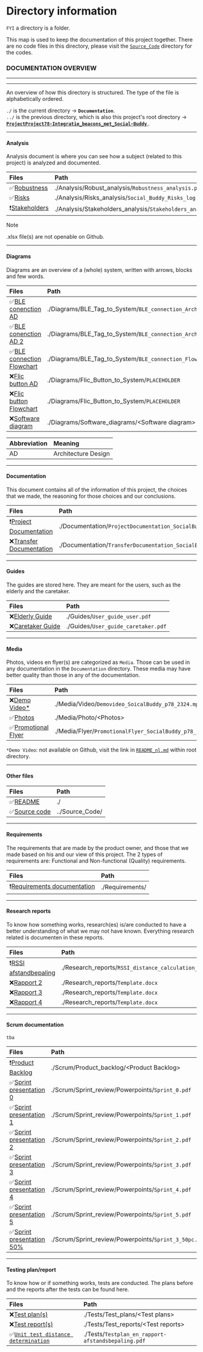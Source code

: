 # Directory information
`FYI` a directory is a folder.

<!-- Voor netherlands, bezoek [`README_nl.md`](./README_nl.md). -->

This map is used to keep the documentation of this project together.
There are no code files in this directory,
please visit the [`Source_Code`](../Source_Code/) directory for the codes.

### DOCUMENTATION OVERVIEW
---
---
An overview of how this directory is structured.
The type of the file is alphabetically ordered.

`./` is the current directory -> <b>`Documentation`</b>. <br>
`../` is the previous directory, which is also this project's
root directory ->
[<b> `ProjectProject78-Integratie_beacons_met_Social-Buddy` </b>](../).

---
#### Analysis
Analysis document is where you can see how a subject (related to
this project) is analyzed and documented.

Files                                                    | Path				          
:-----                                                   | :-----	
✅[Robustness](./Analysis/Robust_analysis.pdf)          | ./Analysis/Robust_analysis/`Robustness_analysis.pdf` 
✅[Risks](./Analysis/Risks_analysis)                    | ./Analysis/Risks_analysis/`Social_Buddy_Risks_log.xlsx` 
❗[Stakeholders](./Analysis/Stakeholders_analysis.pdf)  | ./Analysis/Stakeholders_analysis/`Stakeholders_analysis.pdf` 

> [!NOTE] 
> .xlsx file(s) are not openable on Github.

---
#### Diagrams
Diagrams are an overview of a (whole) system,
written with arrows, blocks and few words.

Files      	    	                                                                                    | Path
:-----                                                                                                  | :-----
✅[BLE conenction AD](./Diagrams/BLE_Tag_to_System/BLE_connection_Architecture_Design.drawio.pdf)  	   | ./Diagrams/BLE_Tag_to_System/`BLE_connection_Architecture_Design.drawio.pdf`
✅[BLE conenction AD 2](./Diagrams/BLE_Tag_to_System/BLE_connection_Architecture_Design_2.drawio.pdf)   | ./Diagrams/BLE_Tag_to_System/`BLE_connection_Architecture_Design_2.drawio.pdf`
✅[BLE connection Flowchart](./Diagrams/BLE_Tag_to_System/BLE_connection_Flowchart.drawio.pdf)          | ./Diagrams/BLE_Tag_to_System/`BLE_connection_Flowchart.drawio.pdf`
❌[Flic button AD](./Diagrams/Flic_Button_to_System/PLACEHOLDER)                                        | ./Diagrams/Flic_Button_to_System/`PLACEHOLDER`
❌[Flic button Flowchart](./Diagrams/Flic_Button_to_System/PLACEHOLDER)                                 | ./Diagrams/Flic_Button_to_System/`PLACEHOLDER`
❌[Software diagram](./Diagrams/Software_diagrams)  		                                               | ./Diagrams/Software_diagrams/\<Software diagram>

Abbreviation    | Meaning
:-----          | :-----
AD              | Architecture Design

---
#### Documentation
This document contains all of the information of this project,
the choices that we made, the reasoning for those choices
 and our conclusions.

Files                                                                                       | Path				                                                                                 
:-----                                                                                      | :----- 
❗[Project Documentation](./Documentation/ProjectDocumentation_SocialBuddy_p78_2324.pdf)    | ./Documentation/`ProjectDocumentation_SocialBuddy_p78_2324.pdf`
❌[Transfer Documentation](./Documentation/TransferDocumentation_SocialBuddy_p78_2324.pdf)  | ./Documentation/`TransferDocumentation_SocialBuddy_p78_2324.pdf`

---
#### Guides
The guides are stored here. They are meant for the users,
such as the elderly and the caretaker.

Files                                                   | Path
:------                                                 | :-----
❌[Elderly Guide](./Guides/User_guide_user.pdf)         | ./Guides/`User_guide_user.pdf`
❌[Caretaker Guide](./Guides/User_guide_caretaker.pdf)  | ./Guides/`User_guide_caretaker.pdf`


---
#### Media
Photos, videos en flyer(s) are categorized as `Media`. 
Those can be used in any documentation in the `Documentation` directory.
These media may have better quality than those in any of the documentation.

Files                                                                           | Path
:-----                                                                          | :-----
❌[Demo Video*](./Media/Video/Demovideo_SoicalBuddy_p78_2324.mp3)               | ./Media/Video/`Demovideo_SoicalBuddy_p78_2324.mp3`
✅[Photos](./Media/Photo/)                                                      | ./Media/Photo/\<Photos> 
✅[Promotional Flyer](./Media/Flyer/PromotionalFlyer_SocialBuddy_p78_2324.pdf)  | ./Media/Flyer/`PromotionalFlyer_SocialBuddy_p78_2324.pdf`

`*Demo Video`: not available on Github, visit the link in [`README_nl.md`](../README_nl.md) within root directory.

---
#### Other files

Files                           | Path
:-----                          | :-----
✅[README](./)                  | ./
✅[Source code](../Source_Code) | ../Source_Code/

---
#### Requirements
The requirements that are made by the product owner, 
and those that we made based on his and our view of this project.
The 2 types of requirements are: Functional and Non-functional (Quality) requirements.

Files                                           | Path
:-----                                          | :-----
❗[Requirements documentation](./Requirements)  | ./Requirements/<Eisen>

---
#### Research reports
To know how something works, research(es) is/are conducted to
have a better understanding of what we may not have known.
Everything research related is documenten in these reports.

Files                                                                               | Path
:-----                                                                              | :-----
❗[RSSI afstandbepaling](./Research_reports/RSSI_distance_calculation_research.pdf) | ./Research_reports/`RSSI_distance_calculation_research.pdf`
❌[Rapport 2](./Research_reports/Template.docx)                                     | ./Research_reports/`Template.docx`
❌[Rapport 3](./Research_reports/Template.docx)                                     | ./Research_reports/`Template.docx`
❌[Rapport 4](./Research_reports/Template.docx)                                     | ./Research_reports/`Template.docx`

---
#### Scrum documentation
`tba`

Files                                                                               | Path
:-----                                                                              | :-----
❗[Product Backlog](./Scrum/Product_backlog)                                        | ./Scrum/Product_backlog/\<Product Backlog>
✅[Sprint presentation 0](./Scrum/Sprint_review/Powerpoints/Sprint_0.pdf)           | ./Scrum/Sprint_review/Powerpoints/`Sprint_0.pdf`
✅[Sprint presentation 1](./Scrum/Sprint_review/Powerpoints/Sprint_1.pdf)           | ./Scrum/Sprint_review/Powerpoints/`Sprint_1.pdf`
✅[Sprint presentation 2](./Scrum/Sprint_review/Powerpoints/Sprint_2.pdf)           | ./Scrum/Sprint_review/Powerpoints/`Sprint_2.pdf`
✅[Sprint presentation 3](./Scrum/Sprint_review/Powerpoints/Sprint_3.pdf)           | ./Scrum/Sprint_review/Powerpoints/`Sprint_3.pdf`
✅[Sprint presentation 4](./Scrum/Sprint_review/Powerpoints/Sprint_4.pdf)           | ./Scrum/Sprint_review/Powerpoints/`Sprint_4.pdf`
✅[Sprint presentation 5](./Scrum/Sprint_review/Powerpoints/Sprint_5.pdf)           | ./Scrum/Sprint_review/Powerpoints/`Sprint_5.pdf`
✅[Sprint presentation 50%](./Scrum/Sprint_review/Powerpoints/Sprint_3_50pc.pdf)    | ./Scrum/Sprint_review/Powerpoints/`Sprint_3_50pc.pdf`

---
#### Testing plan/report
To know how or if something works, tests are conducted.
The plans before and the reports after the tests can be found here.

Files                                                                                       | Path
:-----                                                                                      | :-----
❌[Test plan(s)](./Tests/Test_plans/)                                                       | ./Tests/Test_plans/\<Test plans>
❌[Test report(s)](./Tests/Test_reports/)                                                   | ./Tests/Test_reports/\<Test reports>
✅[`Unit test distance determination`](./Tests/Testplan_en_rapport-afstandsbepaling.pdf)    | ./Tests/`Testplan_en_rapport-afstandsbepaling.pdf`



